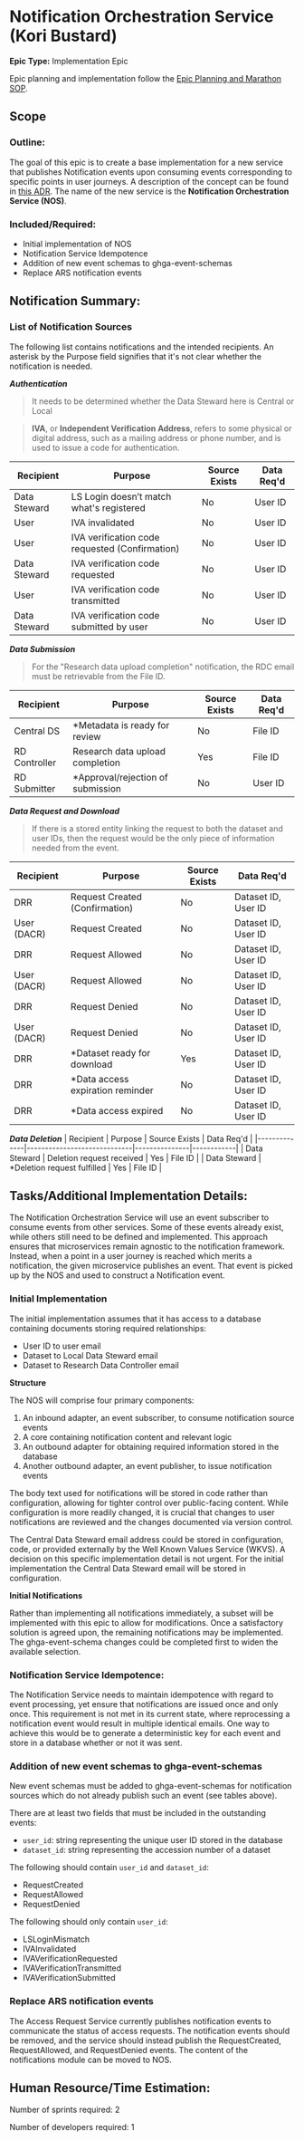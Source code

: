 # Notification Orchestration Service (Kori Bustard)
**Epic Type:** Implementation Epic

Epic planning and implementation follow the
[Epic Planning and Marathon SOP](https://docs.ghga-dev.de/main/sops/sop001_epic_planning.html).


## Scope
### Outline:
The goal of this epic is to create a base implementation for a new service that
publishes Notification events upon consuming events corresponding to specific points
in user journeys.
A description of the concept can be found in
[this ADR](https://github.com/ghga-de/adrs/blob/main/docs/adrs/adr007_sourcing_notifications.md).
The name of the new service is the **Notification Orchestration Service (NOS)**.

### Included/Required:
- Initial implementation of NOS
- Notification Service Idempotence
- Addition of new event schemas to ghga-event-schemas
- Replace ARS notification events


## Notification Summary:

### List of Notification Sources

The following list contains notifications and the intended recipients.
An asterisk by the Purpose field signifies that it's not clear whether the notification
is needed.

_**Authentication**_

> It needs to be determined whether the Data Steward here is Central or Local

> **IVA**, or **Independent Verification Address**, refers to some physical or digital
> address, such as a mailing address or phone number, and is used to issue a code for
> authentication.

| Recipient    | Purpose                                  | Source Exists | Data Req'd |
|--------------|------------------------------------------|---------------|------------|
| Data Steward | LS Login doesn’t match what's registered | No            | User ID    |
| User         | IVA invalidated                          | No            | User ID    |
| User         | IVA verification code requested (Confirmation) | No            | User ID    |
| Data Steward | IVA verification code requested          | No            | User ID    |
| User         | IVA verification code transmitted        | No            | User ID    |
| Data Steward | IVA verification code submitted by user  | No            | User ID    |


_**Data Submission**_

> For the "Research data upload completion" notification, the RDC email must be
> retrievable from the File ID.

| Recipient     | Purpose                           | Source Exists | Data Req'd |
|---------------|-----------------------------------|---------------|------------|
| Central DS    | *Metadata is ready for review     | No            | File ID    |
| RD Controller | Research data upload completion   | Yes           | File ID    |
| RD Submitter  | *Approval/rejection of submission | No            | User ID    |



_**Data Request and Download**_

> If there is a stored entity linking the request to both the dataset and user IDs, then
> the request would be the only piece of information needed from the event.

| Recipient    | Purpose                          | Source Exists | Data Req'd |
|--------------|----------------------------------|---------------|------------|
| DRR          | Request Created (Confirmation)   | No            | Dataset ID, User ID|
| User (DACR)  | Request Created                  | No            | Dataset ID, User ID|
| DRR          | Request Allowed                  | No            | Dataset ID, User ID|
| User (DACR)  | Request Allowed                  | No            | Dataset ID, User ID|
| DRR          | Request Denied                   | No            | Dataset ID, User ID|
| User (DACR)  | Request Denied                   | No            | Dataset ID, User ID|
| DRR          | *Dataset ready for download      | Yes           | Dataset ID, User ID|
| DRR          | *Data access expiration reminder | No            | Dataset ID, User ID|
| DRR          | *Data access expired             | No            | Dataset ID, User ID|

_**Data Deletion**_
| Recipient    | Purpose                     | Source Exists | Data Req'd |
|--------------|-----------------------------|---------------|------------|
| Data Steward | Deletion request received   | Yes           | File ID    |
| Data Steward | *Deletion request fulfilled | Yes           | File ID    |


## Tasks/Additional Implementation Details:

The Notification Orchestration Service will use an event subscriber to consume events
from other services. Some of these events already exist, while others still
need to be defined and implemented. This approach ensures that microservices remain
agnostic to the notification framework. Instead, when a point in a user journey is
reached which merits a notification, the given microservice publishes an event. That
event is picked up by the NOS and used to construct a Notification event.

### Initial Implementation

The initial implementation assumes that it has access to a database containing
documents storing required relationships:
- User ID to user email
- Dataset to Local Data Steward email
- Dataset to Research Data Controller email

**Structure**

The NOS will comprise four primary components:
1. An inbound adapter, an event subscriber, to consume notification source events
2. A core containing notification content and relevant logic
3. An outbound adapter for obtaining required information stored in the database
4. Another outbound adapter, an event publisher, to issue notification events

The body text used for notifications will be stored in code rather than configuration,
allowing for tighter control over public-facing content. While configuration is more
readily changed, it is crucial that changes to user notifications are reviewed and the
changes documented via version control.

The Central Data Steward email address could be stored in configuration, code, or
provided externally by the Well Known Values Service (WKVS). A decision on this specific
implementation detail is not urgent. For the initial implementation the Central Data
Steward email will be stored in configuration.

**Initial Notifications**

Rather than implementing all notifications immediately, a subset will be implemented
with this epic to allow for modifications. Once a satisfactory solution is agreed upon,
the remaining notifications may be implemented.
The ghga-event-schema changes could be completed first to widen the available selection.

### Notification Service Idempotence:

The Notification Service needs to maintain idempotence with regard to event processing,
yet ensure that notifications are issued once and only once. This requirement is not
met in its current state, where reprocessing a notification event would result in
multiple identical emails. One way to achieve this would be to generate a deterministic
key for each event and store in a database whether or not it was sent.

### Addition of new event schemas to ghga-event-schemas

New event schemas must be added to ghga-event-schemas for notification sources which do
not already publish such an event (see tables above).

There are at least two fields that must be included in the outstanding events:
- `user_id`: string representing the unique user ID stored in the database
- `dataset_id`: string representing the accession number of a dataset

The following should contain `user_id` and `dataset_id`:
- RequestCreated
- RequestAllowed
- RequestDenied

The following should only contain `user_id`:
- LSLoginMismatch
- IVAInvalidated
- IVAVerificationRequested
- IVAVerificationTransmitted
- IVAVerificationSubmitted

### Replace ARS notification events

The Access Request Service currently publishes notification events to communicate the
status of access requests. The notification events should be removed, and the service
should instead publish the RequestCreated, RequestAllowed, and RequestDenied events.
The content of the notifications module can be moved to NOS.

## Human Resource/Time Estimation:

Number of sprints required: 2

Number of developers required: 1
